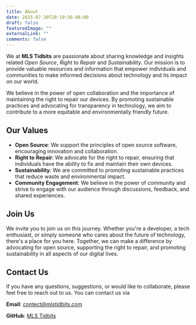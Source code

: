 ```yaml
---
title: About
date: 2025-07-30T20:19:56-06:00
draft: false
featuredImage: ""
externalLink: ""
comments: false
---
```


We at **MLS Tidbits** are passionate about sharing knowledge and insights related _Open Source_, _Right to Repair_ and _Sustainability_. Our mission is to provide valuable resources and information that empower individuals and communities to make informed decisions about technology and its impact on our world.

We believe in the power of open collaboration and the importance of maintaining the right to repair our devices. By promoting sustainable practices and advocating for transparency in technology, we aim to contribute to a more equitable and environmentally friendly future.

## Our Values

- **Open Source**: We support the principles of open source software, encouraging innovation and collaboration.
- **Right to Repair**: We advocate for the right to repair, ensuring that individuals have the ability to fix and maintain their own devices.
- **Sustainability**: We are committed to promoting sustainable practices that reduce waste and environmental impact.
- **Community Engagement**: We believe in the power of community and strive to engage with our audience through discussions, feedback, and shared experiences.

## Join Us

We invite you to join us on this journey. Whether you're a developer, a tech enthusiast, or simply someone who cares about the future of technology, there's a place for you here. Together, we can make a difference by advocating for open source, supporting the right to repair, and promoting sustainability in all aspects of our digital lives.

## Contact Us

If you have any questions, suggestions, or would like to collaborate, please feel free to reach out to us. You can contact us via

**Email**: contect@mlstidbits.com

**GitHub**: [MLS Tidbits](https://github.com/mlstidbits)
